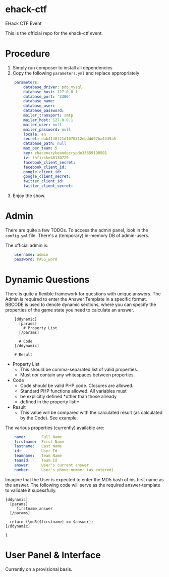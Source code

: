 ehack-ctf
=========

EHack CTF Event

This is the official repo for the ehack-ctf event.

Procedure
=========

1. Simply run composer to install all dependencies
2. Copy the following `parameters.yml` and replace appropriately

```yaml
	parameters:
	    database_driver: pdo_mysql
	    database_host: 127.0.0.1
	    database_port: '3306'
	    database_name: 
	    database_user: 
	    database_password: 
	    mailer_transport: smtp
	    mailer_host: 127.0.0.1
	    mailer_user: null
	    mailer_password: null
	    locale: en
	    secret: dab4148f21d1070312ebddd97ba4339a5
	    database_path: null
	    max_per_team: 5
	    key: ehacencrykeandecrypdo33659198501
	    iv: thfirske48130729
	    facebook_client_secret: 
	    facebook_client_id: 
	    google_client_id: 
	    google_client_secret: 
	    twitter_client_id: 	
	    twitter_client_secret: 
```

3. Enjoy the show.

Admin
=====

There are quite a few TODOs. To access the admin panel, look in the
`config.yml` file. There's a (temporary) in-memory DB of admin-users.

The official admin is:

```yml
	username: admin
	password: PASS_word
```

Dynamic Questions
=================

There is quite a flexible framework for questions with unique answers.
The Admin is required to enter the Answer Template in a specific format.
BBCODE is used to denote dynamic sections, where you can specify the
properties of the game state you need to calculate an answer.

```
	[ddynamic]
	  [params]
	    # Property List
	  [/params]

	  # Code
	[/ddynamic]

	# Result
```

 * Property List
	* This should be comma-separated list of valid properties.
	* Must *not* contain any whitespaces between properties.
 * Code
	* Code should be valid PHP code. Closures are allowed.
	* Standard PHP functions allowed. All variables must
	* be explicitly defined *other than those already
	* defined in the property list!*
 * Result
	* This value will be compared with the calculated result
	  (as calculated by the Code). See example.

The various properties (currently) available are:

```yml
	name:       Full Name
	firstname:  First Name
	lastname:   Last Name
	id:         User Id
	teamname:   Team Name
	teamid:     Team Id
	answer:     User's current answer
	number:     User's phone-number (as entered)
```

Imagine that the User is expected to enter the MD5 hash of his first name
as the answer. The following code will serve as the required answer-template
to validate it sucessfully.

```
[ddynamic]
  [params]
     firstname,answer
  [/params]

  return (\md5($firstname) == $answer);
[/ddynamic]

1
```

User Panel & Interface
======================

Currently on a provisional basis.


